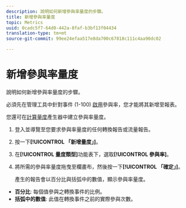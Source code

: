 ```yaml
---
description: 說明如何新增參與率量度的步驟。
title: 新增參與率量度
topic: Metrics
uuid: 0cadc5f7-64d0-442a-8faf-b3bf13f04434
translation-type: tm+mt
source-git-commit: 99ee24efaa517e8da700c67818c111c4aa90dc02

---
```



# 新增參與率量度

說明如何新增參與率量度的步驟。

必須先在管理工具中針對事件 (1-100) [啟用](/help/components/c-variables/c-metrics/metrics-participation.md)參與率，您才能將其新增至報表。

您還可在[計算量度](https://marketing.adobe.com/resources/help/en_US/analytics/calcmetrics/participation_metric.html)產生器中建立參與率量度。

1. 登入並導覽至您要求參與率量度的任何轉換報告或流量報告。
1. 按一下&#x200B;**[!UICONTROL 「新增量度」]**。
1. 在&#x200B;**[!UICONTROL 量度類型]**&#x200B;功能表下，選取&#x200B;**[!UICONTROL 參與率]**。
1. 將所需的參與率量度拖曳至欄畫布，然後按一下&#x200B;**[!UICONTROL 「確定」]**。

   產生的報告會以百分比與括弧中的數值，顯示參與率量度。

* **百分比**: 每個值參與之轉換事件的比例。
* **括弧中的數值**: 此值在轉換事件之前的實際參與次數。

